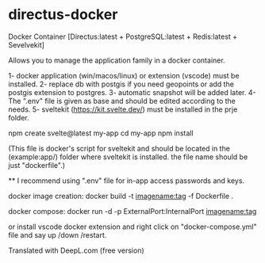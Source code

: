 # directus-docker
Docker Container [Directus:latest + PostgreSQL:latest + Redis:latest + Sevelvekit]

Allows you to manage the application family in a docker container. 

1- docker application (win/macos/linux) or extension (vscode) must be installed.
2- replace db with postgis if you need geopoints or add the postgis extension to postgres.
3- automatic snapshot will be added later.
4- The ".env" file is given as base and should be edited according to the needs.
5- sveltekit (https://kit.svelte.dev/) must be installed in the prje folder. 

npm create svelte@latest my-app
cd my-app
npm install

(This file is docker's script for sveltekit and should be located in the (example:app/) folder where sveltekit is installed. the file name should be just "dockerfile".)

** I recommend using ".env" file for in-app access passwords and keys.

docker image creation: 
docker build -t <imagename:tag> -f Dockerfile .

docker compose:
docker run -d -p ExternalPort:InternalPort <imagename:tag>

or install vscode docker extension and right click on "docker-compose.yml" file and say up /down /restart.

Translated with DeepL.com (free version)
